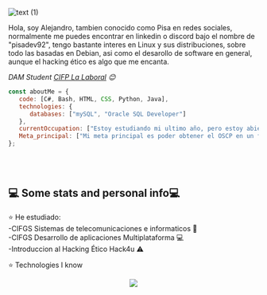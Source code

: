 ![text (1)](https://github.com/Pisa-17/Pisa-17/assets/116753558/fe30708d-a904-4686-ae23-53457283e9f1)

Hola, soy Alejandro, tambien conocido como Pisa en redes sociales, normalmente me puedes encontrar en linkedin o discord bajo el nombre de "pisadev92", tengo bastante interes en Linux y sus distribuciones, sobre todo las basadas en Debian, asi como el desarollo de software en general, aunque el hacking ético es algo que me encanta.

<p><em>DAM Student <a href="https://twitter.com/lalaboralcifp?lang=es">CIFP La Laboral</a> 😊</br>
</em></p>

```javascript
const aboutMe = {
   code: [C#, Bash, HTML, CSS, Python, Java],
   technologies: {
      databases: ["mySQL", "Oracle SQL Developer"]
   },
   currentOccupation: ["Estoy estudiando mi ultimo año, pero estoy abierto a ofertas de trabajo"],
   Meta_principal: ["Mi meta principal es poder obtener el OSCP en un futuro no muy lejano"]
};
```
</br></br>
<h2>💻 Some stats and personal info💻</h2>

⭐️ He estudiado:</br>
      -CIFGS Sistemas de telecomunicaciones e informaticos :satellite:</br>
      -CIFGS Desarrollo de aplicaciones Multiplataforma 💻</br>
      -Introduccion al Hacking Ético Hack4u :warning:

⭐️ Technologies I know </br>
<p align="center">
     <a href="https://skillicons.dev">
    <img src="https://skillicons.dev/icons?i=java,cs,html,css,docker,arch,idea,kali,linux,mysql,obsidian,spring,vim,latex" />
  </a>
<p>

<!---
Pisa-17/Pisa-17 is a ✨ special ✨ repository because its `README.md` (this file) appears on your GitHub profile.
You can click the Preview link to take a look at your changes.
--->
